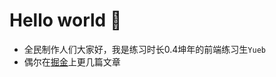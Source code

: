 # Hello world 👋

<!--
**Allen-Bayern/Allen-Bayern** is a ✨ _special_ ✨ repository because its `README.md` (this file) appears on your GitHub profile.

Here are some ideas to get you started:

- 🔭 I’m currently working on ...
- 🌱 I’m currently learning ...
- 👯 I’m looking to collaborate on ...
- 🤔 I’m looking for help with ...
- 💬 Ask me about ...
- 📫 How to reach me: ...
- 😄 Pronouns: ...
- ⚡ Fun fact: ...
-->

- 全民制作人们大家好，我是练习时长0.4坤年的前端练习生`Yueb`
- 偶尔在[掘金](https://juejin.cn/user/483440848286439)上更几篇文章
